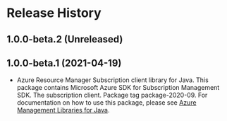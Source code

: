 # Release History

## 1.0.0-beta.2 (Unreleased)


## 1.0.0-beta.1 (2021-04-19)

- Azure Resource Manager Subscription client library for Java. This package contains Microsoft Azure SDK for Subscription Management SDK. The subscription client. Package tag package-2020-09. For documentation on how to use this package, please see [Azure Management Libraries for Java](https://aka.ms/azsdk/java/mgmt).
